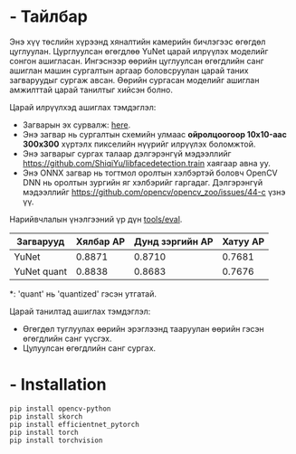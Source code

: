# - Тайлбар

Энэ хүү төслийн хүрээнд хяналтийн камерийн бичлэгээс өгөгдөл цуглуулан. Цурглуулсан өгөгдлөө YuNet царай илрүүлэх моделийг сонгон ашигласан. Ингэснээр өөрийн цуглуулсан өгөгдлийн санг ашиглан машин сургалтын аргаар боловсруулан царай таних загваруудыг сургаж авсан. Өөрийн сургасан моделийг ашиглан амжилттай царай танилтыг хийсэн болно.

Царай илрүүлхэд ашиглах тэмдэглэл:

- Загварын эх сурвалж: [here](https://github.com/ShiqiYu/libfacedetection.train/blob/a61a428929148171b488f024b5d6774f93cdbc13/tasks/task1/onnx/yunet.onnx).
- Энэ загвар нь сургалтын схемийн улмаас **ойролцоогоор 10x10-аас 300x300** хүртэлх пикселийн нүүрийг илрүүлэх боломжтой.
- Энэ загварыг сургах талаар дэлгэрэнгүй мэдээллийг https://github.com/ShiqiYu/libfacedetection.train хаягаар авна уу.
- Энэ ONNX загвар нь тогтмол оролтын хэлбэртэй боловч OpenCV DNN нь оролтын зургийн яг хэлбэрийг гаргадаг. Дэлгэрэнгүй мэдээллийг https://github.com/opencv/opencv_zoo/issues/44-с үзнэ үү.

Нарийвчлалын үнэлгээний үр дүн [tools/eval](../../tools/eval).

| Загварууд   | Хялбар AP | Дунд зэргийн AP | Хатуу AP |
| ----------- | -------   | ---------       | -------  |
| YuNet       | 0.8871    | 0.8710          | 0.7681   |
| YuNet quant | 0.8838    | 0.8683          | 0.7676   |

\*: 'quant' нь 'quantized' гэсэн утгатай.


Царай танилтад ашиглах тэмдэглэл:

- Өгөгдөл туглуулах өөрийн эрэглээнд тааруулан өөрийн гэсэн өгөгдлийн санг үүсгэх.
- Цулуулсан өгөгдлийн санг сургах.

# - Installation

```shell
pip install opencv-python
pip install skorch
pip install efficientnet_pytorch
pip install torch
pip install torchvision
```
